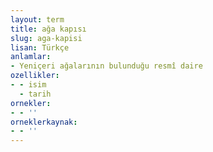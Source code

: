 ```yaml
---
layout: term
title: ağa kapısı
slug: aga-kapisi
lisan: Türkçe
anlamlar:
- Yeniçeri ağalarının bulunduğu resmî daire
ozellikler:
- - isim
  - tarih
ornekler:
- - ''
orneklerkaynak:
- - ''
---
```

